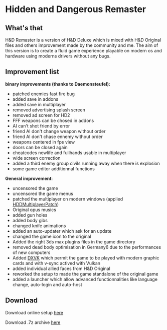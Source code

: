 # Hidden and Dangerous Remaster
## What's that
H&D Remaster is a version of H&D Deluxe which is mixed with H&D Original files and others improvement made by the community and me. The aim of this version is to create a fluid game experience playable on modern os and hardware using moderns drivers without any bugs.

## Improvement list

**binary improvements (thanks to Daemonsteufel):**

 - patched enemies fast fire bug
 - added save in addons
 - added save in multiplayer
 - removed advertising splash screen
 - removed ad screen for HD2
 - FFF weapons can be chosed in addons
 - AI can't shot friend by error
 - friend AI don't change weapon without order
 - friend AI don't chase ennemy without order
 - weapons centered in fps view
 - doors can be closed again
 - cheatcodes newlife and fullhands usable in multiplayer
 - wide screen correction
 - added a third enemy group civils running away when there is explosion
 - some game editor additionnal functions

**General improvement**:

 - uncensored the game
 - uncensored the game menus
 - patched the multiplayer on modern windows (applied [HDDMultiplayerPatch](https://github.com/WJLiddy/HDDMultiplayerPatch))
 - Original opus musics
 - added gun holes
 - added body gibs
 - changed knife animations
 - added an auto-updater which ask for an update
 - changed the game icon to the original
 - Added the right 3ds max plugins files in the game directory
 - removed dead body optimisation in Germany6 due to the performances of new computers
 - Added [DXVK](https://github.com/doitsujin/dxvk) which permit the game to be played with modern graphic cards and with v-sync actived with Vulkan
 - added individual allied faces from H&D Original
 - reworked the setup to made the game standalone of the original game
 - added a launcher which allow advanced functionnalities like language change, auto-login and auto-host

## Download
Download online setup [here](https://mega.nz/file/lT1EzJoC#i8-dq6Hjk6C4QNedZ5srTOlpzdNXJ4NJeD1Bo3uMAeM)

Download .7z archive [here](https://mega.nz/file/AC1iQDhS#wxZK7xf5bE3B5PNqO5u_i6FIf-_pZG9fZ9ysI1oMQTA)